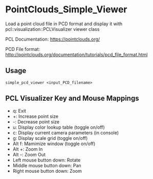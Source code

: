 # PointClouds_Simple_Viewer

Load a point cloud file in PCD format and display it with
pcl::visualization::PCLVisualizer viewer class

PCL Documentation:
https://pointclouds.org/

PCD File format:
http://pointclouds.org/documentation/tutorials/pcd_file_format.html

## Usage

`simple_pcd_viewer <input_PCD_filename>`


## PCL Visualizer Key and Mouse Mappings

- q: Exit
- +: Increase point size
- -: Decrease point size
- u: Display color lookup table (toggle on/off)
- c: Display current camera parameters (in console)
- g: Display scale grid (toggle on/off)
- Alt f: Mamimize window (toggle on/off)
- Alt +: Zoom In
- Alt -: Zoom Out
- Left mouse button down: Rotate
- Middle mouse button down: Pan
- Right mouse button down: Zoom
